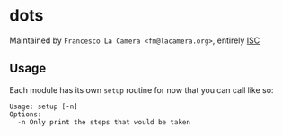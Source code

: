 # dots

Maintained by `Francesco La Camera <fm@lacamera.org>`, entirely [ISC](LICENSE)

## Usage
Each module has its own `setup` routine for now that you can call like so:
```
Usage: setup [-n]
Options:
  -n Only print the steps that would be taken
```
